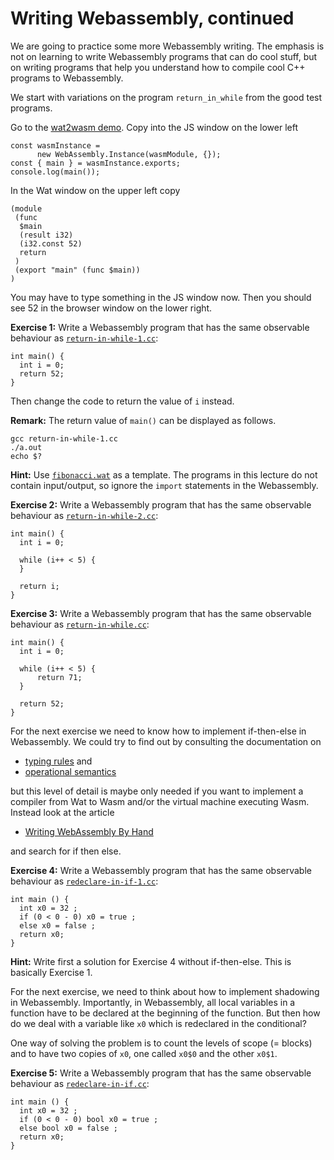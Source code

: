 # Writing Webassembly, continued

We are going to practice some more Webassembly writing. The emphasis is not on learning to write Webassembly programs that can do cool stuff, but on writing programs that help you understand how to compile cool C++ programs to Webassembly.

We start with variations on the program `return_in_while` from the good test programs.

Go to the [wat2wasm demo](https://webassembly.github.io/wabt/demo/wat2wasm/). Copy into the JS window on the lower left

    const wasmInstance =
          new WebAssembly.Instance(wasmModule, {});
    const { main } = wasmInstance.exports;
    console.log(main());

In the Wat window on the upper left copy

    (module
     (func 
      $main
      (result i32)
      (i32.const 52)
      return
     )
     (export "main" (func $main))
    )
    
You may have to type something in the JS window now. Then you should see 52 in the browser window on the lower right.
    
    

**Exercise 1:** Write a Webassembly program that has the same observable behaviour as [`return-in-while-1.cc`](Compiler-Assignments-5/return-in-while-1.cc):

    int main() {
      int i = 0;
      return 52;
    }

Then change the code to return the value of `i` instead.

**Remark:** The return value of `main()` can be displayed as follows.

    gcc return-in-while-1.cc
    ./a.out
    echo $?

**Hint:** Use [`fibonacci.wat`](Compiler-Assignment-5/fibonacci.wat) as a template. The programs in this lecture do not contain input/output, so ignore the `import` statements in the Webassembly.

**Exercise 2:** Write a Webassembly program that has the same observable behaviour as [`return-in-while-2.cc`](Compiler-Assignments-5/return-in-while-2.cc):

    int main() {
      int i = 0;
    
      while (i++ < 5) {
      }
    
      return i;
    }
    
**Exercise 3:** Write a Webassembly program that has the same observable behaviour as [`return-in-while.cc`](Compiler-Assignments-5/return-in-while.cc):

    int main() {
      int i = 0;
    
      while (i++ < 5) {
          return 71;
      }
    
      return 52;
    }

For the next exercise we need to know how to implement if-then-else in Webassembly. We could try to find out  by consulting the documentation on

- [typing rules](https://webassembly.github.io/spec/core/valid/instructions.html#) and
- [operational semantics](https://webassembly.github.io/spec/core/exec/instructions.html#)

but this level of detail is maybe only needed if you want to implement a compiler from Wat to Wasm and/or the virtual machine executing Wasm. Instead look at the article

- [Writing WebAssembly By Hand](https://blog.scottlogic.com/2018/04/26/webassembly-by-hand.html)

and search for if then else.

**Exercise 4:** Write a Webassembly program that has the same observable behaviour as [`redeclare-in-if-1.cc`](Compiler-Assignments-5/redeclare-in-if-1.cc):

    int main () {
      int x0 = 32 ;
      if (0 < 0 - 0) x0 = true ;
      else x0 = false ;
      return x0;
    }
    
**Hint:** Write first a solution for Exercise 4 without if-then-else. This is basically Exercise 1. 

For the next exercise, we need to think about how to implement shadowing in Webassembly. Importantly, in Webassembly, all local variables in a function have to be declared at the beginning of the function. But then how do we deal with a variable like `x0` which is redeclared in  the conditional?

One way of solving the problem is to count the levels of scope (= blocks) and to have two copies of `x0`, one called `x0$0` and the other `x0$1`.

**Exercise 5:** Write a Webassembly program that has the same observable behaviour as [`redeclare-in-if.cc`](Compiler-Assignments-5/redeclare-in-if.cc):

    int main () {
      int x0 = 32 ;
      if (0 < 0 - 0) bool x0 = true ;
      else bool x0 = false ;
      return x0;
    }
    
